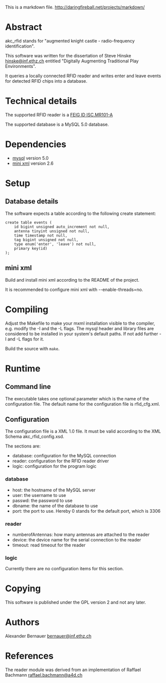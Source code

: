 This is a markdown file. http://daringfireball.net/projects/markdown/

Abstract
=======
akc\_rfid stands for "augmented knight castle - radio-frequency identification". 

This software was written for the dissertation of Steve Hinske
<hinske@inf.ethz.ch> entitled "Digitally Augmenting Traditional Play
Environments".

It queries a locally connected RFID reader and writes enter and leave events for
detected RFID chips into a database.

Technical details
=================
The supported RFID reader is a [FEIG ID ISC.MR101-A](http://www.feig.de/index.php?option=com_content&task=view&id=99&Itemid=126&lang=en)

The supported database is a MySQL 5.0 database.

Dependencies
============
 - [mysql](http://www.mysql.com/) version 5.0
 - [mini xml](http://www.minixml.org/) version 2.6

Setup
=====

Database details
----------------
The software expects a table according to the following create statement:

	create table events (
		id bigint unsigned auto_increment not null, 
		antenna tinyint unsigned not null, 
		time timestamp not null, 
		tag bigint unsigned not null, 
		type enum('enter', 'leave') not null, 
		primary key(id)
	);

mini xml
--------
Build and install mini xml according to the README of the project. 

It is recommended to configure mini xml with --enable-threads=no.

Compiling
=========
Adjust the Makefile to make your mxml installation visible to the
compiler, e.g. modify the -I and the -L flags. The mysql header and
library files are considered to be installed in your system's default
paths. If not add further -I and -L flags for it.

Build the source with `make`.

Runtime
=======
Command line
------------
The executable takes one optional parameter which is the name of the
configuration file. The default name for the configuration file is
rfid\_cfg.xml.

Configuration
-------------
The configuration file is a XML 1.0 file. It must be valid according to
the XML Schema akc\_rfid\_config.xsd.

The sections are:

 - database: configuration for the MySQL connection
 - reader: configuration for the RFID reader driver
 - logic: configuration for the program logic 

### database
 * host: the hostname of the MySQL server
 * user: the username to use
 * passwd: the password to use
 * dbname: the name of the database to use
 * port: the port to use. Hereby 0 stands for the default port, which is 3306

### reader
 * numberofAntennas: how many antennas are attached to the reader
 * device: the device name for the serial connection to the reader
 * timeout: read timeout for the reader
 
### logic
Currently there are no configuration items for this section.

Copying
=======
This software is published under the GPL version 2 and not any later.

Authors
=======
Alexander Bernauer <bernauer@inf.ethz.ch>

References
==========
The reader module was derived from an implementation of Raffael Bachmann <raffael.bachmann@a4d.ch>
